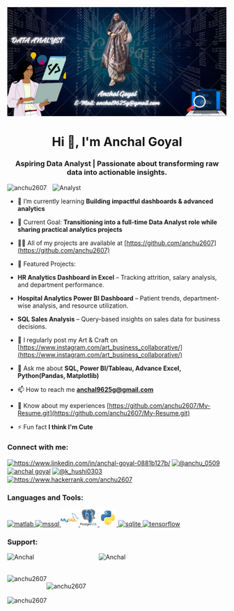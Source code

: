 ![logo](https://github.com/anchu2607/anchu2607/blob/main/image.png)
<h1 align="center">Hi 👋, I'm Anchal Goyal</h1>
<h3 align="center">Aspiring Data Analyst | Passionate about transforming raw data into actionable insights.</h3>

<img align="right" alt="Analyst" width="400" src="https://www.bing.com/th/id/OGC.fa218b27d840abf8ec2e4823b7383e22?pid=1.7&rurl=https%3a%2f%2fuser-images.githubusercontent.com%2f74038190%2f249570803-02293768-9242-47e1-bf8f-d084ba0a2d1d.gif&ehk=E0raYBOhl1csmBO1%2bCe%2bYeam4xFoCQWCdAO9lnVVZx4%3d">

<p align="left"> <img src="https://komarev.com/ghpvc/?username=anchu2607&label=Profile%20views&color=0e75b6&style=flat" alt="anchu2607" /> </p>

- 🌱 I’m currently learning **Building impactful dashboards & advanced analytics**

- 🚀 Current Goal: **Transitioning into a full-time Data Analyst role while sharing practical analytics projects**

- 👨‍💻 All of my projects are available at [https://github.com/anchu2607](https://github.com/anchu2607)

- 📂 Featured Projects:
- **HR Analytics Dashboard in Excel** – Tracking attrition, salary analysis, and department performance.
- **Hospital Analytics Power BI Dashboard** – Patient trends, department-wise analysis, and resource utilization.
- **SQL Sales Analysis** – Query-based insights on sales data for business decisions.

- 📝 I regularly post my Art & Craft on [https://www.instagram.com/art_business_collaborative/](https://www.instagram.com/art_business_collaborative/)

- 💬 Ask me about **SQL, Power BI/Tableau, Advance Excel, Python(Pandas, Matplotlib)**

- 📫 How to reach me **anchal9625g@gmail.com**

- 📄 Know about my experiences [https://github.com/anchu2607/My-Resume.git](https://github.com/anchu2607/My-Resume.git)

- ⚡ Fun fact **I think I'm Cute**

<h3 align="left">Connect with me:</h3>
<p align="left">
<a href="https://linkedin.com/in/https://www.linkedin.com/in/anchal-goyal-0881b127b/" target="blank"><img align="center" src="https://raw.githubusercontent.com/rahuldkjain/github-profile-readme-generator/master/src/images/icons/Social/linked-in-alt.svg" alt="https://www.linkedin.com/in/anchal-goyal-0881b127b/" height="30" width="40" /></a>
<a href="https://kaggle.com/@anchu_0509" target="blank"><img align="center" src="https://raw.githubusercontent.com/rahuldkjain/github-profile-readme-generator/master/src/images/icons/Social/kaggle.svg" alt="@anchu_0509" height="30" width="40" /></a>
<a href="https://fb.com/anchal goyal" target="blank"><img align="center" src="https://raw.githubusercontent.com/rahuldkjain/github-profile-readme-generator/master/src/images/icons/Social/facebook.svg" alt="anchal goyal" height="30" width="40" /></a>
<a href="https://instagram.com/@k_hushi0303" target="blank"><img align="center" src="https://raw.githubusercontent.com/rahuldkjain/github-profile-readme-generator/master/src/images/icons/Social/instagram.svg" alt="@k_hushi0303" height="30" width="40" /></a>
<a href="https://www.hackerrank.com/https://www.hackerrank.com/anchu2607" target="blank"><img align="center" src="https://raw.githubusercontent.com/rahuldkjain/github-profile-readme-generator/master/src/images/icons/Social/hackerrank.svg" alt="https://www.hackerrank.com/anchu2607" height="30" width="40" /></a>
</p>

<h3 align="left">Languages and Tools:</h3>
<p align="left"> <a href="https://www.mathworks.com/" target="_blank" rel="noreferrer"> <img src="https://upload.wikimedia.org/wikipedia/commons/2/21/Matlab_Logo.png" alt="matlab" width="40" height="40"/> </a> <a href="https://www.microsoft.com/en-us/sql-server" target="_blank" rel="noreferrer"> <img src="https://www.svgrepo.com/show/303229/microsoft-sql-server-logo.svg" alt="mssql" width="40" height="40"/> </a> <a href="https://www.mysql.com/" target="_blank" rel="noreferrer"> <img src="https://raw.githubusercontent.com/devicons/devicon/master/icons/mysql/mysql-original-wordmark.svg" alt="mysql" width="40" height="40"/> </a> <a href="https://www.postgresql.org" target="_blank" rel="noreferrer"> <img src="https://raw.githubusercontent.com/devicons/devicon/master/icons/postgresql/postgresql-original-wordmark.svg" alt="postgresql" width="40" height="40"/> </a> <a href="https://www.python.org" target="_blank" rel="noreferrer"> <img src="https://raw.githubusercontent.com/devicons/devicon/master/icons/python/python-original.svg" alt="python" width="40" height="40"/> </a> <a href="https://www.sqlite.org/" target="_blank" rel="noreferrer"> <img src="https://www.vectorlogo.zone/logos/sqlite/sqlite-icon.svg" alt="sqlite" width="40" height="40"/> </a> <a href="https://www.tensorflow.org" target="_blank" rel="noreferrer"> <img src="https://www.vectorlogo.zone/logos/tensorflow/tensorflow-icon.svg" alt="tensorflow" width="40" height="40"/> </a> </p>

<h3 align="left">Support:</h3>
<p><a href="https://www.buymeacoffee.com/Anchal"> <img align="left" src="https://cdn.buymeacoffee.com/buttons/v2/default-yellow.png" height="50" width="210" alt="Anchal" /></a><a href="https://ko-fi.com/Anchal"> <img align="left" src="https://cdn.ko-fi.com/cdn/kofi3.png?v=3" height="50" width="210" alt="Anchal" /></a></p><br><br>

<p><img align="left" src="https://github-readme-stats.vercel.app/api/top-langs?username=anchu2607&show_icons=true&locale=en&layout=compact" alt="anchu2607" /></p>

<p>&nbsp;<img align="center" src="https://github-readme-stats.vercel.app/api?username=anchu2607&show_icons=true&locale=en" alt="anchu2607" /></p>

<p><img align="center" src="https://github-readme-streak-stats.herokuapp.com/?user=anchu2607&" alt="anchu2607" /></p>
